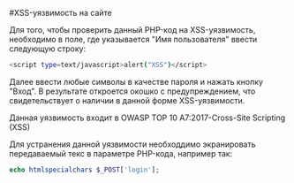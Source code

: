 #XSS-уязвимость на сайте

Для того, чтобы проверить данный PHP-код на XSS-уязвимость, необходимо в поле, где указывается "Имя пользователя" ввести следующую строку:
```bash
<script type=text/javascript>alert("XSS")</script>
```
Далее ввести любые символы в качестве пароля и нажать кнопку "Вход".
В результате откроется окошко с предупреждением, что свидетельствует о наличии в данной форме XSS-уязвимости.

Данная уязвимость входит в OWASP TOP 10 A7:2017-Cross-Site Scripting (XSS)

Для устранения данной уязвимости необходдимо экранировать передаваемый текс в параметре PHP-кода, например так:
```php
echo htmlspecialchars $_POST['login'];
```
